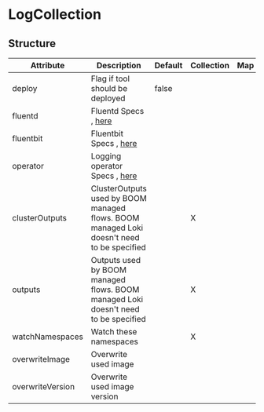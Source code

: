 # LogCollection 
 

## Structure 
 

| Attribute        | Description                                                                                | Default | Collection | Map  |
| ---------------- | ------------------------------------------------------------------------------------------ | ------- | ---------- | ---  |
| deploy           | Flag if tool should be deployed                                                            |  false  |            |      |
| fluentd          | Fluentd Specs , [here](Fluentd/Fluentd.md)                                                 |         |            |      |
| fluentbit        | Fluentbit Specs , [here](Component/Component.md)                                           |         |            |      |
| operator         | Logging operator Specs , [here](Component/Component.md)                                    |         |            |      |
| clusterOutputs   | ClusterOutputs used by BOOM managed flows. BOOM managed Loki doesn't need to be specified  |         | X          |      |
| outputs          | Outputs used by BOOM managed flows. BOOM managed Loki doesn't need to be specified         |         | X          |      |
| watchNamespaces  | Watch these namespaces                                                                     |         | X          |      |
| overwriteImage   | Overwrite used image                                                                       |         |            |      |
| overwriteVersion | Overwrite used image version                                                               |         |            |      |